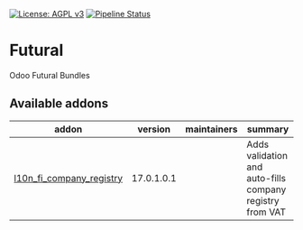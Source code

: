 [![License: AGPL v3](https://img.shields.io/badge/License-AGPL%20v3-blue.svg)](https://www.gnu.org/licenses/agpl-3.0)
[![Pipeline Status](https://gitlab.com/tawasta/odoo/l10n-finland/badges/17.0-dev/pipeline.svg)](https://gitlab.com/tawasta/odoo/l10n-finland/-/pipelines/)

Futural
=======
Odoo Futural Bundles

[//]: # (addons)

Available addons
----------------
addon | version | maintainers | summary
--- | --- | --- | ---
[l10n_fi_company_registry](l10n_fi_company_registry/) | 17.0.1.0.1 |  | Adds validation and auto-fills company registry from VAT

[//]: # (end addons)
